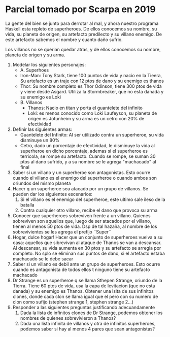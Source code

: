 # Parcial tomado por Scarpa en 2019

La gente del bien se junto para derrotar al mal, y ahora nuestro programa Haskell esta repleto de superheroes. De ellos conocemos su nombre, su vida, su planeta de origen, su artefacto predilecto y su villano enemigo. De este artefacto sabemos el nombre y cuanto daño sufrio.

Los villanos no se querian quedar atras, y de ellos conocemos su nombre, planeta de origen y su arma.

1. Modelar los siguientes personajes:
   - A. Superhoes
    - Iron-Man: Tony Stark, tiene 100 puntos de vida y nacio en la Tieera, Su artefacto es un traje con 12 ptos de dano y su enemigo es thanos
    - Thor: Su nombre completo es Thor Odinson, tiene 300 ptos de vida y viene desde Asgard. Utiliza la Stormbreaker, que no esta danada y su enemigo es Loki
   - B. Villanos 
     - Thanos: Nacio en titan y porta el guantelete del infinito
     - Loki: es menos conocido como Loki Laufeyson, su planeta de origen es Jotunheim y su arma es un cetro con 20% de efectividad
2. Definir las siguientes armas:
   - Guantelete del Infinito: Al ser utilizado contra un superheroe, su vida disminuye un 80%
   - Cetro, dado un porcentaje de efectividad, le disminuye la vida al superheroe en dicho porcentaje, ademas si el superheroe es terricola, se rompe su artefacto. Cuando se rompe, se suman 30 ptos al dano sufrido, y a su nombre se le agrega "machacado" al final
3. Saber si un villano y un superheroe son antagonistas. Esto ocurre cuando el villano es el enemigo del superheroe o cuando ambos son oriundos del mismo planeta 
4. Hacer q un superheroe sea atacado por un grupo de villanos. Se pueden dar los siguientes escenarios:
   1. Si el villano es el enemigo del superheroe, este ultimo sale ileso de la batalla
   2. Contra cualquier otro villano, recibe el dano que provoca su arma
5. Conocer que superheroes sobreviven frente a un villano. Quienes sobreviven son aquellos que, luego de ser atacados por el villano, tienen al menos 50 ptos de vida. Dsp de tal hazaña, al nombre de los sobrevivientes se les agrega el prefijo ¨Super¨
6. Hogar, dulce hogar! Hacer que un conjunto de superheroes vuelva a su casa: aquellos que sibrevivan al ataque de Thanos se van a descansar. Al descansar, su vida aumenta en 30 ptos y su artefacto se arregla por completo. No splo se eliminan sus puntos de dano, si el artefacto estaba machacado se le debe sacar
7. Saber si un villano es debil ante un grupo de superheroes. Esto ocurre cuando es antagonista de todos ellos t ninguno tiene su artefacto machacado
8. Dr Strange es un superheroe q se llama Sthepen Strange, oriundo de la Tierra. Tiene 60 ptos de vida, usa la capa de levitacion (que no esta danada) y su enemigo es Thanos. Obtener una lsita de sus infinitos clones, donde cada clon se llama igual que el pero con su numero de clon como sufijo (stephen strange 1, stephen strange 2...)
9. Responder a las siguientes preguntas justificando adecuandamente
   1.  Dada la lista de infinitos clones de Dr Strange, podemos obtener los nombres de quienes sobrevivieron a Thanos?
   2.  Dada una lista infinita de villanos y otra de infinitos superheroes, podemos saber si hay al menos 4 pares que sean antagonistas?

